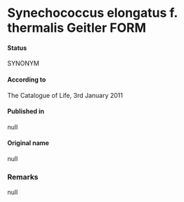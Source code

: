 # Synechococcus elongatus f. thermalis Geitler FORM

#### Status
SYNONYM

#### According to
The Catalogue of Life, 3rd January 2011

#### Published in
null

#### Original name
null

### Remarks
null